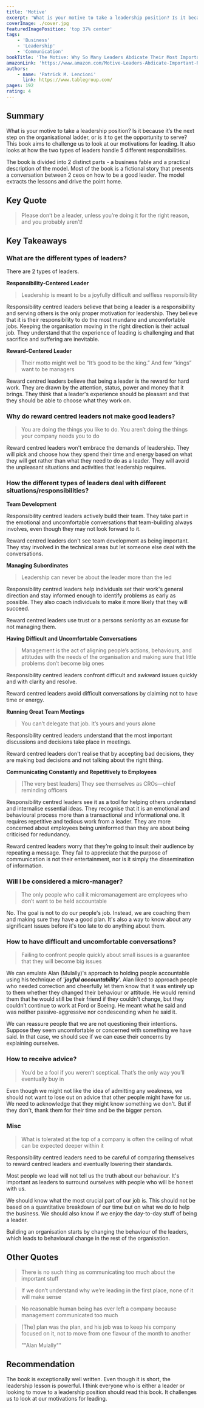 ```yaml
---
title: 'Motive'
excerpt: 'What is your motive to take a leadership position? Is it because it’s the next step on the organisational ladder or is it to get the opportunity to serve?  This book challenges us to look at our motivations for leading.'
coverImage: ./cover.jpg
featuredImagePosition: 'top 37% center'
tags:
    - 'Business'
    - 'Leadership'
    - 'Communication'
bookTitle: 'The Motive: Why So Many Leaders Abdicate Their Most Important Responsibilities'
amazonLink: 'https://www.amazon.com/Motive-Leaders-Abdicate-Important-Responsibilities/dp/1119600456'
authors:
    - name: 'Patrick M. Lencioni'
      link: https://www.tablegroup.com/
pages: 192
rating: 4
---
```


## Summary

What is your motive to take a leadership position? Is it because it’s the next step on the organisational ladder, or is it to get the opportunity to serve? This book aims to challenge us to look at our motivations for leading. It also looks at how the two types of leaders handle 5 different responsibilities.

The book is divided into 2 distinct parts - a business fable and a practical description of the model. Most of the book is a fictional story that presents a conversation between 2 ceos on how to be a good leader. The model extracts the lessons and drive the point home.

## Key Quote

> Please don’t be a leader, unless you’re doing it for the right reason, and you probably aren’t!

## Key Takeaways

### What are the different types of leaders?

There are 2 types of leaders.

**Responsibility-Centered Leader**

> Leadership is meant to be a joyfully difficult and selfless responsibility

Responsibility centred leaders believe that being a leader is a responsibility and serving others is the only proper motivation for leadership. They believe that it is their responsibility to do the most mundane and uncomfortable jobs. Keeping the organisation moving in the right direction is their actual job. They understand that the experience of leading is challenging and that sacrifice and suffering are inevitable.

**Reward-Centered Leader**

> Their motto might well be “It’s good to be the king.” And few “kings” want to be managers

Reward centred leaders believe that being a leader is the reward for hard work. They are drawn by the attention, status, power and money that it brings. They think that a leader's experience should be pleasant and that they should be able to choose what they work on.

### Why do **reward centred leaders not make good leaders?**

> You are doing the things you like to do. You aren’t doing the things your company needs you to do

Reward centred leaders won't embrace the demands of leadership. They will pick and choose how they spend their time and energy based on what they will get rather than what they need to do as a leader. They will avoid the unpleasant situations and activities that leadership requires.

### How the different types of leaders deal with different situations/responsibilities?

**Team Development**

Responsibility centred leaders actively build their team. They take part in the emotional and uncomfortable conversations that team-building always involves, even though they may not look forward to it.

Reward centred leaders don't see team development as being important. They stay involved in the technical areas but let someone else deal with the conversations.

**Managing Subordinates**

> Leadership can never be about the leader more than the led

Responsibility centred leaders help individuals set their work's general direction and stay informed enough to identify problems as early as possible. They also coach individuals to make it more likely that they will succeed.

Reward centred leaders use trust or a persons seniority as an excuse for not managing them.

**Having Difficult and Uncomfortable Conversations**

> Management is the act of aligning people’s actions, behaviours, and attitudes with the needs of the organisation and making sure that little problems don’t become big ones

Responsibility centred leaders confront difficult and awkward issues quickly and with clarity and resolve.

Reward centred leaders avoid difficult conversations by claiming not to have time or energy.

**Running Great Team Meetings**

> You can’t delegate that job. It’s yours and yours alone

Responsibility centred leaders understand that the most important discussions and decisions take place in meetings.

Reward centred leaders don't realise that by accepting bad decisions, they are making bad decisions and not talking about the right thing.

**Communicating Constantly and Repetitively to Employees**

> [The very best leaders] They see themselves as CROs—chief reminding officers

Responsibility centred leaders see it as a tool for helping others understand and internalise essential ideas. They recognise that it is an emotional and behavioural process more than a transactional and informational one. It requires repetitive and tedious work from a leader. They are more concerned about employees being uninformed than they are about being criticised for redundancy.

Reward centred leaders worry that they’re going to insult their audience by repeating a message. They fail to appreciate that the purpose of communication is not their entertainment, nor is it simply the dissemination of information.

### Will I be considered a micro-manager?

> The only people who call it micromanagement are employees who don’t want to be held accountable

No. The goal is not to do our people's job. Instead, we are coaching them and making sure they have a good plan. It's also a way to know about any significant issues before it's too late to do anything about them.

### How to have difficult and uncomfortable conversations?

> Failing to confront people quickly about small issues is a guarantee that they will become big issues

We can emulate Alan (Mulally)'s approach to holding people accountable using his technique of '**_joyful accountability_**'. Alan liked to approach people who needed correction and cheerfully let them know that it was entirely up to them whether they changed their behaviour or attitude. He would remind them that he would still be their friend if they couldn't change, but they couldn’t continue to work at Ford or Boeing. He meant what he said and was neither passive-aggressive nor condescending when he said it.

We can reassure people that we are not questioning their intentions. Suppose they seem uncomfortable or concerned with something we have said. In that case, we should see if we can ease their concerns by explaining ourselves.

### How to receive advice?

> You’d be a fool if you weren’t sceptical. That’s the only way you’ll eventually buy in

Even though we might not like the idea of admitting any weakness, we should not want to lose out on advice that other people might have for us. We need to acknowledge that they might know something we don't. But if they don't, thank them for their time and be the bigger person.

### Misc

> What is tolerated at the top of a company is often the ceiling of what can be expected deeper within it

Responsibility centred leaders need to be careful of comparing themselves to reward centred leaders and eventually lowering their standards.

Most people we lead will not tell us the truth about our behaviour. It's important as leaders to surround ourselves with people who will be honest with us.

We should know what the most crucial part of our job is. This should not be based on a quantitative breakdown of our time but on what we do to help the business. We should also know if we enjoy the day-to-day stuff of being a leader.

Building an organisation starts by changing the behaviour of the leaders, which leads to behavioural change in the rest of the organisation.

## Other Quotes

> There is no such thing as communicating too much about the important stuff

> If we don’t understand why we’re leading in the first place, none of it will make sense

> No reasonable human being has ever left a company because management communicated too much

> [The] plan was the plan, and his job was to keep his company focused on it, not to move from one flavour of the month to another
>
> ""Alan Mulally""

## Recommendation

The book is exceptionally well written. Even though it is short, the leadership lesson is powerful. I think everyone who is either a leader or looking to move to a leadership position should read this book. It challenges us to look at our motivations for leading.
